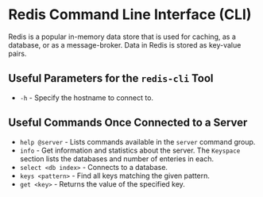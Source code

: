 # Redis Command Line Interface (CLI)

Redis is a popular in-memory data store that is used for caching, as a database, or as a message-broker.  Data in Redis is stored as key-value pairs.

## Useful Parameters for the `redis-cli` Tool

- `-h` - Specify the hostname to connect to.

## Useful Commands Once Connected to a Server

- `help @server` - Lists commands available in the `server` command group.
- `info` - Get information and statistics about the server.  The `Keyspace` section lists the databases and number of enteries in each.
- `select <db index>` - Connects to a database.
- `keys <pattern>` - Find all keys matching the given pattern.
- `get <key>` - Returns the value of the specified key.
